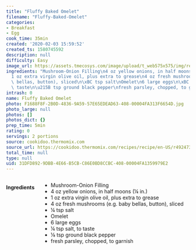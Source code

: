 ```yaml
---
title: "Fluffy Baked Omelet"
filename: "Fluffy-Baked-Omelet"
categories:
- Breakfast
- Egg
cook_time: 35min
created: '2020-02-03 15:59:52'
created_ts: 1580745592
description: null
difficulty: Easy
image_url: https://assets.tmecosys.com/image/upload/t_web575x575/img/recipe/ras/Assets/6260C6B1-2A3D-4A92-8173-35263448B18D/Derivates/D4E91688-BD6A-4DFD-825D-269F900BCC69.jpg
ingredients: "Mushroom-Onion Filling\n4 oz yellow onions, in half moons (\xBC in.)\n\
  1 oz extra virgin olive oil, plus extra to grease\n4 oz fresh mushrooms (e.g. baby\
  \ bellas, button), sliced\n\xBC tsp salt\nOmelet\n6 large eggs\n\xBC tsp salt, to\
  \ taste\n\u215B tsp ground black pepper\nfresh parsley, chopped, to garnish"
intrash: 0
name: Fluffy Baked Omelet
photo: F1688F8F-2B0D-4836-9A59-57E65EDEAD63-408-00004FA313F6654D.jpg
photo_large: null
photos: []
photos_dict: {}
prep_time: 5min
rating: 0
servings: 2 portions
source: cookidoo.thermomix.com
source_url: https://cookidoo.thermomix.com/recipes/recipe/en-US/r492473
total_time: null
type: null
uid: 31DFD892-9DBB-4E66-B5CB-C86E0BD8CCBC-408-00004FA1359979E2
---
```

<div class="large-8 medium-7 columns" id="writeup">	</div><!-- #writeup -->
</div><!-- #row-one -->
<div class="row" id="row-two">	<div class="medium-4 small-5 columns"><h4 id="ingredients">Ingredients</h4><div class="box box-ingredients content"><ul>
<li>Mushroom-Onion Filling</li>
<li>4 oz yellow onions, in half moons (¼ in.)</li>
<li>1 oz extra virgin olive oil, plus extra to grease</li>
<li>4 oz fresh mushrooms (e.g. baby bellas, button), sliced</li>
<li>¼ tsp salt</li>
<li>Omelet</li>
<li>6 large eggs</li>
<li>¼ tsp salt, to taste</li>
<li>⅛ tsp ground black pepper</li>
<li>fresh parsley, chopped, to garnish</li>
</ul>
</div>	</div>	<div class="medium-6 small-7 columns">	</div>